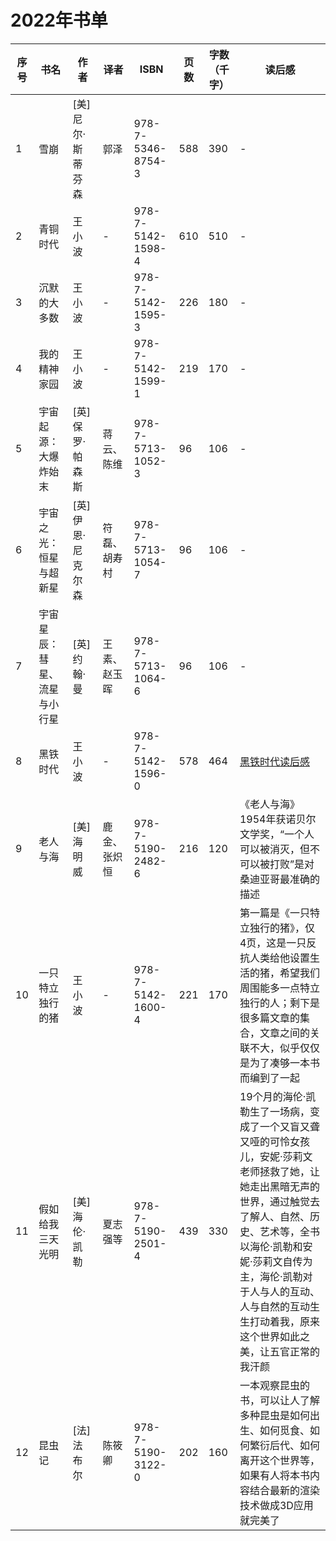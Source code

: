 # 2022年书单
|序号|书名|作者|译者|ISBN|页数|字数（千字）|读后感|
|---|---|---|---|---|---|---| --- |
|1|雪崩|[美]尼尔·斯蒂芬森|郭泽|978-7-5346-8754-3|588|390|-|
|2|青铜时代|王小波|-|978-7-5142-1598-4|610|510|-|
|3|沉默的大多数|王小波|-|978-7-5142-1595-3|226|180|-|
|4|我的精神家园|王小波|-|978-7-5142-1599-1|219|170|-|
|5|宇宙起源：大爆炸始末|[英]保罗·帕森斯|蒋云、陈维|978-7-5713-1052-3|96|106|-|
|6|宇宙之光：恒星与超新星|[英]伊恩·尼克尔森|符磊、胡寿村|978-7-5713-1054-7|96|106|-|
|7|宇宙星辰：彗星、流星与小行星|[英]约翰·曼|王素、赵玉晖|978-7-5713-1064-6|96|106|-|
|8|黑铁时代|王小波|-|978-7-5142-1596-0|578|464|[黑铁时代读后感](./2022/黑铁时代.md)|
|9|老人与海|[美]海明威|鹿金、张炽恒|978-7-5190-2482-6|216|120|《老人与海》1954年获诺贝尔文学奖，“一个人可以被消灭，但不可以被打败”是对桑迪亚哥最准确的描述|
|10|一只特立独行的猪|王小波|-|978-7-5142-1600-4|221|170|第一篇是《一只特立独行的猪》，仅4页，这是一只反抗人类给他设置生活的猪，希望我们周围能多一点特立独行的人；剩下是很多篇文章的集合，文章之间的关联不大，似乎仅仅是为了凑够一本书而编到了一起|
|11|假如给我三天光明|[美]海伦·凯勒|夏志强等|978-7-5190-2501-4|439|330|19个月的海伦·凯勒生了一场病，变成了一个又盲又聋又哑的可怜女孩儿，安妮·莎莉文老师拯救了她，让她走出黑暗无声的世界，通过触觉去了解人、自然、历史、艺术等，全书以海伦·凯勒和安妮·莎莉文自传为主，海伦·凯勒对于人与人的互动、人与自然的互动生生打动着我，原来这个世界如此之美，让五官正常的我汗颜|
|12|昆虫记|[法]法布尔|陈筱卿|978-7-5190-3122-0|202|160|一本观察昆虫的书，可以让人了解多种昆虫是如何出生、如何觅食、如何繁衍后代、如何离开这个世界等，如果有人将本书内容结合最新的渲染技术做成3D应用就完美了|
